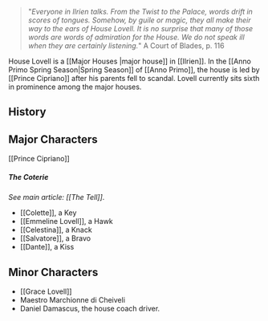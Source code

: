 > "_Everyone in Ilrien talks. From the Twist to the Palace, words drift in
scores of tongues. Somehow, by guile or magic, they all make their way
to the ears of House Lovell. It is no surprise that many of those words
are words of admiration for the House. We do not speak ill when they
are certainly listening._"
> A Court of Blades, p. 116


House Lovell is a [[Major Houses |major house]] in [[Ilrien]]. In the [[Anno Primo Spring Season|Spring Season]] of [[Anno Primo]], the house is led by [[Prince Cipriano]] after his parents fell to scandal. Lovell currently sits sixth in prominence among the major houses.

## History


## Major Characters

[[Prince Cipriano]]

##### The Coterie
_See main article: [[The Tell]]_.
- [[Colette]], a Key
- [[Emmeline Lovell]], a Hawk
- [[Celestina]], a Knack
- [[Salvatore]], a Bravo
- [[Dante]], a Kiss


## Minor Characters

* [[Grace Lovell]]
* Maestro Marchionne di Cheiveli
* Daniel Damascus, the house coach driver.